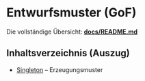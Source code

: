 # Entwurfsmuster (GoF)

Die vollständige Übersicht: **[docs/README.md](docs/README.md)**

## Inhaltsverzeichnis (Auszug)
- [Singleton](docs/patterns/gof-01-singleton.md) – Erzeugungsmuster